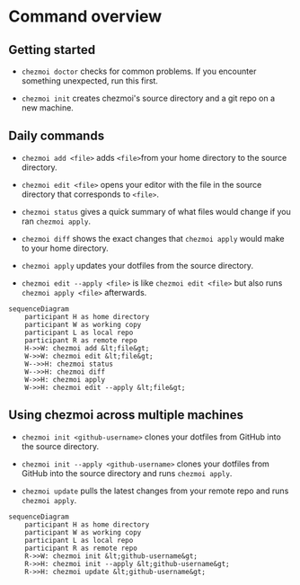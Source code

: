 # Command overview

## Getting started

* `chezmoi doctor` checks for common problems. If you encounter something unexpected, run this first.

* `chezmoi init` creates chezmoi's source directory and a git repo on a new machine.

## Daily commands

* `chezmoi add <file>` adds `<file>`from your home directory to the source directory.

* `chezmoi edit <file>` opens your editor with the file in the source directory that corresponds to `<file>`.

* `chezmoi status` gives a quick summary of what files would change if you ran `chezmoi apply`.

* `chezmoi diff` shows the exact changes that `chezmoi apply` would make to your home directory.

* `chezmoi apply` updates your dotfiles from the source directory.

* `chezmoi edit --apply <file>` is like `chezmoi edit <file>` but also runs `chezmoi apply <file>` afterwards.

```mermaid
sequenceDiagram
    participant H as home directory
    participant W as working copy
    participant L as local repo
    participant R as remote repo
    H->>W: chezmoi add &lt;file&gt;
    W->>W: chezmoi edit &lt;file&gt;
    W-->>H: chezmoi status
    W-->>H: chezmoi diff
    W->>H: chezmoi apply
    W->>H: chezmoi edit --apply &lt;file&gt;
```

## Using chezmoi across multiple machines

* `chezmoi init <github-username>` clones your dotfiles from GitHub into the source directory.

* `chezmoi init --apply <github-username>` clones your dotfiles from GitHub into the source directory and runs `chezmoi apply`.

* `chezmoi update` pulls the latest changes from your remote repo and runs `chezmoi apply`.

```mermaid
sequenceDiagram
    participant H as home directory
    participant W as working copy
    participant L as local repo
    participant R as remote repo
    R->>W: chezmoi init &lt;github-username&gt;
    R->>H: chezmoi init --apply &lt;github-username&gt;
    R->>H: chezmoi update &lt;github-username&gt;
```
